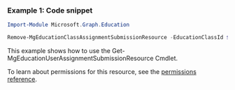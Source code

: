 ### Example 1: Code snippet

```powershellImport-Module Microsoft.Graph.Education

Remove-MgEducationClassAssignmentSubmissionResource -EducationClassId $educationClassId -EducationAssignmentId $educationAssignmentId -EducationSubmissionId $educationSubmissionId -EducationSubmissionResourceId $educationSubmissionResourceId
```
This example shows how to use the Get-MgEducationUserAssignmentSubmissionResource Cmdlet.
To learn about permissions for this resource, see the [permissions reference](/graph/permissions-reference).

